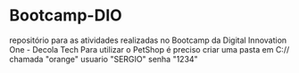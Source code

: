 # Bootcamp-DIO
repositório para as atividades realizadas no Bootcamp da Digital Innovation One - Decola Tech
Para utilizar o PetShop é preciso criar uma pasta em C:// chamada "orange" usuario "SERGIO" senha "1234" 
